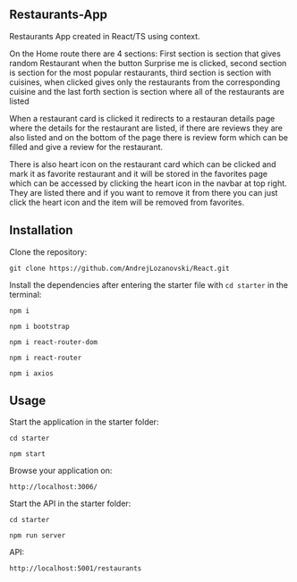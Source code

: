 ## Restaurants-App

Restaurants App created in React/TS using context.

On the Home route there are 4 sections: First section is section that gives random Restaurant when the button Surprise me is clicked, second section is section for the most popular restaurants, third section is section with cuisines, when clicked gives only the restaurants from the corresponding cuisine and the last forth section is section where all of the restaurants are listed

When a restaurant card is clicked it redirects to a restauran details page where the details for the restaurant are listed, if there are reviews they are also listed and on the bottom of the page there is review form which can be filled and give a review for the restaurant.

There is also heart icon on the restaurant card which can be clicked and mark it as favorite restaurant and it will be stored in the favorites page which can be accessed by clicking the heart icon in the navbar at top right. They are listed there and if you want to remove it from there you can just click the heart icon and the item will be removed from favorites.

## Installation

Clone the repository:

```
git clone https://github.com/AndrejLozanovski/React.git
```

Install the dependencies after entering the starter file with `cd starter` in the terminal:

`npm i`

`npm i bootstrap`

`npm i react-router-dom`

`npm i react-router`

`npm i axios`

## Usage

Start the application in the starter folder:

`cd starter`

`npm start`

Browse your application on:

`http://localhost:3006/`

Start the API in the starter folder:

`cd starter`

`npm run server`

API:

`http://localhost:5001/restaurants`
